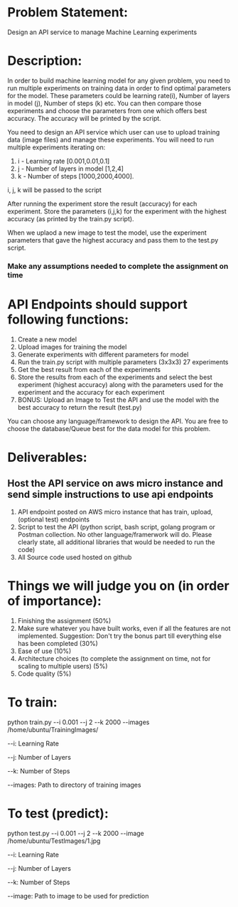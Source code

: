 # Problem Statement:
Design an API service to manage Machine Learning experiments

# Description:
In order to build machine learning model for any given problem, you need to run multiple experiments on training data in order to find optimal parameters for the model. These parameters could be learning rate(i), Number of layers in model (j), Number of steps (k) etc. You can then compare those experiments and choose the parameters from one which offers best accuracy. The accuracy will be printed by the script.

You need to design an API service which user can use to upload training data (image files) and manage these experiments. You will need to run multiple experiments iterating on:
1. i - Learning rate [0.001,0.01,0.1]
2. j - Number of layers in model [1,2,4]
3. k - Number of steps [1000,2000,4000].

i, j, k will be passed to the script

After running the experiment store the result (accuracy) for each experiment. Store the parameters (i,j,k) for the experiment with the highest accuracy (as printed by the train.py script).

When we uplaod a new image to test the model, use the experiment parameters that gave the highest accuracy and pass them to the test.py script.

### Make any assumptions needed to complete the assignment on time

# API Endpoints should support following functions:
1. Create a new model
2. Upload images for training the model
3. Generate experiments with different parameters for model
4. Run the train.py script with multiple parameters (3x3x3) 27 experiments
5. Get the best result from each of the experiments
6. Store the results from each of the experiments and select the best experiment (highest accuracy) along with the parameters used for the experiment and the accuracy for each experiment
7. BONUS: Upload an Image to Test the API and use the model with the best accuracy to return the result (test.py)

You can choose any language/framework to design the API. You are free to choose the database/Queue best for the data model for this problem.


# Deliverables:
## Host the API service on aws micro instance and send simple instructions to use api endpoints

1) API endpoint posted on AWS micro instance that has train, upload, (optional test) endpoints
2) Script to test the API (python script, bash script, golang program or Postman collection. No other language/framerwork will do. Please clearly state, all additional libraries that would be needed to run the code)
3) All Source code used hosted on github

# Things we will judge you on (in order of importance):
1) Finishing the assignment (50%)
2) Make sure whatever you have built works, even if all the features are not implemented. Suggestion: Don't try the bonus part till everything else has been completed (30%)
3) Ease of use (10%)
4) Architecture choices (to complete the assignment on time, not for scaling to multiple users) (5%)
5) Code quality (5%)




# To train:

python train.py --i 0.001 --j 2 --k 2000 --images /home/ubuntu/TrainingImages/

--i: Learning Rate

--j: Number of Layers

--k: Number of Steps

--images: Path to directory of training images

# To test (predict):

python test.py --i 0.001 --j 2 --k 2000 --image /home/ubuntu/TestImages/1.jpg

--i: Learning Rate

--j: Number of Layers

--k: Number of Steps

--image: Path to image to be used for prediction
